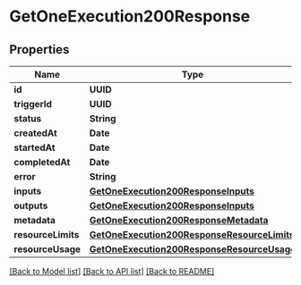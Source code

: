 # GetOneExecution200Response

## Properties
Name | Type | Description | Notes
------------ | ------------- | ------------- | -------------
**id** | **UUID** |  | 
**triggerId** | **UUID** |  | 
**status** | **String** |  | 
**createdAt** | **Date** |  | 
**startedAt** | **Date** |  | 
**completedAt** | **Date** |  | 
**error** | **String** |  | 
**inputs** | [**GetOneExecution200ResponseInputs**](GetOneExecution200ResponseInputs.md) |  | 
**outputs** | [**GetOneExecution200ResponseInputs**](GetOneExecution200ResponseInputs.md) |  | 
**metadata** | [**GetOneExecution200ResponseMetadata**](GetOneExecution200ResponseMetadata.md) |  | 
**resourceLimits** | [**GetOneExecution200ResponseResourceLimits**](GetOneExecution200ResponseResourceLimits.md) |  | 
**resourceUsage** | [**GetOneExecution200ResponseResourceUsage**](GetOneExecution200ResponseResourceUsage.md) |  | 

[[Back to Model list]](../README.md#documentation-for-models) [[Back to API list]](../README.md#documentation-for-api-endpoints) [[Back to README]](../README.md)


